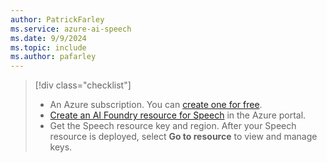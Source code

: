 ```yaml
---
author: PatrickFarley
ms.service: azure-ai-speech
ms.date: 9/9/2024
ms.topic: include
ms.author: pafarley
---
```


> [!div class="checklist"]
> - An Azure subscription. You can [create one for free](https://azure.microsoft.com/free/cognitive-services).
> - [Create an AI Foundry resource for Speech](https://portal.azure.com/#create/Microsoft.CognitiveServicesAIFoundry) in the Azure portal.
> - Get the Speech resource key and region. After your Speech resource is deployed, select **Go to resource** to view and manage keys.
